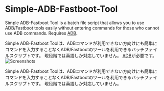 # Simple-ADB-Fastboot-Tool

Simple ADB-Fastboot Tool is a batch file script that allows you to use ADB/Fastboot tools easily without entering commands for those who cannot use ADB commands.
Requires <a href="https://www.google.com/search?q=Android+Debug+Bridge&amp;">ADB</a>.

Simple ADB-Fastboot Toolは、ADBコマンドが利用できない方向けにも簡単にコマンドを入力することなくADB/Fastbootのツールを利用できるバッチファイルスクリプトです。
現段階では英語しか対応していません。
<a href="https://www.google.com/search?q=Android+Debug+Bridge&amp;">ADB</a>が必要です。
![Screenshots](https://user-images.githubusercontent.com/67040624/210025305-411a05c3-0946-4bb7-8cb8-401c6a0355af.png)

Simple ADB-Fastboot Toolは、ADBコマンドが利用できない方向けにも簡単にコマンドを入力することなくADB/Fastbootのツールを利用できるバッチファイルスクリプトです。
現段階では英語しか対応していません。


